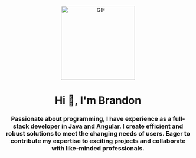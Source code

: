 <div id="header" align="center">
    <img src="" alt="GIF" width="200">
    <h1 align="center">Hi 👋, I'm Brandon</h1>
    <h3 align="center">Passionate about programming, I have experience as a full-stack developer in Java and Angular.
        I create efficient and robust solutions to meet the changing needs of users. Eager to contribute my expertise to
        exciting projects and
        collaborate with like-minded professionals.</h3>
</div>
